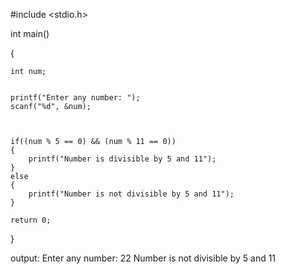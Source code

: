 #include <stdio.h>

int main()


{

    int num;

    
    printf("Enter any number: ");
    scanf("%d", &num);


    
    if((num % 5 == 0) && (num % 11 == 0))
    {
        printf("Number is divisible by 5 and 11");
    }
    else
    {
        printf("Number is not divisible by 5 and 11");
    }

    return 0;
}







output:
Enter any number: 22
Number is not divisible by 5 and 11
